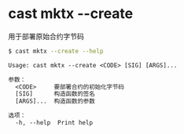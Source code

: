 # cast mktx --create

用于部署原始合约字节码

```bash
$ cast mktx --create --help
```

```txt
Usage: cast mktx --create <CODE> [SIG] [ARGS]...

参数：
  <CODE>     要部署合约的初始化字节码
  [SIG]      构造函数的签名
  [ARGS]...  构造函数的参数

选项：
  -h, --help  Print help
```